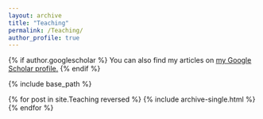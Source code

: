 ```yaml
---
layout: archive
title: "Teaching"
permalink: /Teaching/
author_profile: true
---
```


{% if author.googlescholar %}
  You can also find my articles on <u><a href="{{author.googlescholar}}">my Google Scholar profile</a>.</u>
{% endif %}

{% include base_path %}

{% for post in site.Teaching reversed %}
  {% include archive-single.html %}
{% endfor %}
